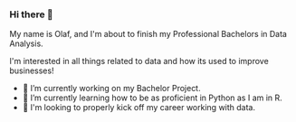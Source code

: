 ### Hi there 👋

My name is Olaf, and I'm about to finish my Professional Bachelors in Data Analysis.

I'm interested in all things related to data and how its used to improve businesses!

- 🔭 I’m currently working on my Bachelor Project. 
- 🌱 I’m currently learning how to be as proficient in Python as I am in R.
- 👯 I'm looking to properly kick off my career working with data.


